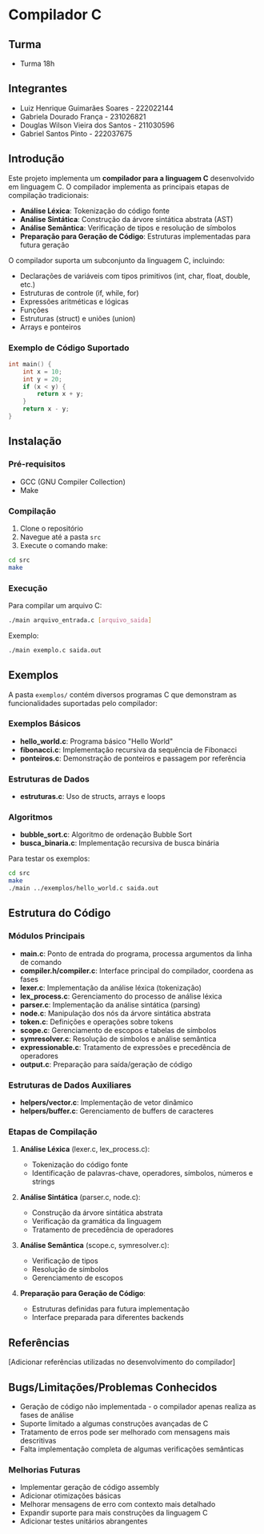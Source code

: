 # Compilador C

## Turma
- Turma 18h 

## Integrantes
- Luiz Henrique Guimarães Soares - 222022144
- Gabriela Dourado França - 231026821
- Douglas Wilson Vieira dos Santos - 211030596
- Gabriel Santos Pinto - 222037675

## Introdução

Este projeto implementa um **compilador para a linguagem C** desenvolvido em linguagem C. O compilador implementa as principais etapas de compilação tradicionais:

- **Análise Léxica**: Tokenização do código fonte
- **Análise Sintática**: Construção da árvore sintática abstrata (AST)
- **Análise Semântica**: Verificação de tipos e resolução de símbolos
- **Preparação para Geração de Código**: Estruturas implementadas para futura geração

O compilador suporta um subconjunto da linguagem C, incluindo:
- Declarações de variáveis com tipos primitivos (int, char, float, double, etc.)
- Estruturas de controle (if, while, for)
- Expressões aritméticas e lógicas
- Funções
- Estruturas (struct) e uniões (union)
- Arrays e ponteiros

### Exemplo de Código Suportado

```c
int main() {
    int x = 10;
    int y = 20;
    if (x < y) {
        return x + y;
    }
    return x - y;
}
```

## Instalação

### Pré-requisitos
- GCC (GNU Compiler Collection)
- Make

### Compilação

1. Clone o repositório
2. Navegue até a pasta `src`
3. Execute o comando make:

```bash
cd src
make
```

### Execução

Para compilar um arquivo C:

```bash
./main arquivo_entrada.c [arquivo_saida]
```

Exemplo:
```bash
./main exemplo.c saida.out
```

## Exemplos

A pasta `exemplos/` contém diversos programas C que demonstram as funcionalidades suportadas pelo compilador:

### Exemplos Básicos
- **hello_world.c**: Programa básico "Hello World" 
- **fibonacci.c**: Implementação recursiva da sequência de Fibonacci
- **ponteiros.c**: Demonstração de ponteiros e passagem por referência

### Estruturas de Dados
- **estruturas.c**: Uso de structs, arrays e loops
  
### Algoritmos
- **bubble_sort.c**: Algoritmo de ordenação Bubble Sort
- **busca_binaria.c**: Implementação recursiva de busca binária

Para testar os exemplos:
```bash
cd src
make
./main ../exemplos/hello_world.c saida.out
```

## Estrutura do Código

### Módulos Principais

- **main.c**: Ponto de entrada do programa, processa argumentos da linha de comando
- **compiler.h/compiler.c**: Interface principal do compilador, coordena as fases
- **lexer.c**: Implementação da análise léxica (tokenização)
- **lex_process.c**: Gerenciamento do processo de análise léxica
- **parser.c**: Implementação da análise sintática (parsing)
- **node.c**: Manipulação dos nós da árvore sintática abstrata
- **token.c**: Definições e operações sobre tokens
- **scope.c**: Gerenciamento de escopos e tabelas de símbolos
- **symresolver.c**: Resolução de símbolos e análise semântica
- **expressionable.c**: Tratamento de expressões e precedência de operadores
- **output.c**: Preparação para saída/geração de código

### Estruturas de Dados Auxiliares

- **helpers/vector.c**: Implementação de vetor dinâmico
- **helpers/buffer.c**: Gerenciamento de buffers de caracteres

### Etapas de Compilação

1. **Análise Léxica** (lexer.c, lex_process.c): 
   - Tokenização do código fonte
   - Identificação de palavras-chave, operadores, símbolos, números e strings

2. **Análise Sintática** (parser.c, node.c):
   - Construção da árvore sintática abstrata
   - Verificação da gramática da linguagem
   - Tratamento de precedência de operadores

3. **Análise Semântica** (scope.c, symresolver.c):
   - Verificação de tipos
   - Resolução de símbolos
   - Gerenciamento de escopos

4. **Preparação para Geração de Código**:
   - Estruturas definidas para futura implementação
   - Interface preparada para diferentes backends

## Referências

[Adicionar referências utilizadas no desenvolvimento do compilador]

## Bugs/Limitações/Problemas Conhecidos

- Geração de código não implementada - o compilador apenas realiza as fases de análise
- Suporte limitado a algumas construções avançadas de C
- Tratamento de erros pode ser melhorado com mensagens mais descritivas
- Falta implementação completa de algumas verificações semânticas

### Melhorias Futuras

- Implementar geração de código assembly
- Adicionar otimizações básicas
- Melhorar mensagens de erro com contexto mais detalhado
- Expandir suporte para mais construções da linguagem C
- Adicionar testes unitários abrangentes 

